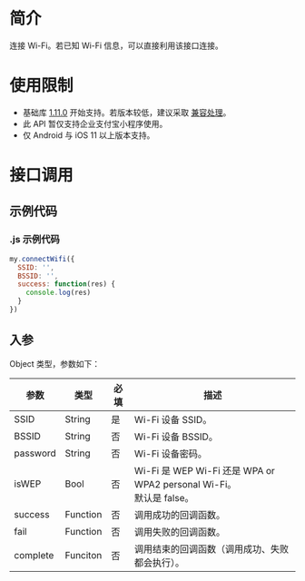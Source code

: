 # 简介
连接 Wi-Fi。若已知 Wi-Fi 信息，可以直接利用该接口连接。

# 使用限制

- 基础库 [1.11.0](https://opendocs.alipay.com/mini/framework/compatibility) 开始支持。若版本较低，建议采取 [兼容处理](https://opendocs.alipay.com/mini/framework/compatibility)。
- 此 API 暂仅支持企业支付宝小程序使用。
- 仅 Android 与 iOS 11 以上版本支持。

# 接口调用

## 示例代码

### .js 示例代码
```javascript
my.connectWifi({
  SSID: '',
  BSSID: '',
  success: function(res) {
    console.log(res)
  }
})
```

## 入参
Object 类型，参数如下：

| **参数** | **类型** | **必填** | **描述** |
| --- | --- | --- | --- |
| SSID | String | 是 | Wi-Fi 设备 SSID。 |
| BSSID | String | 否 | Wi-Fi 设备 BSSID。 |
| password | String | 否 | Wi-Fi 设备密码。 |
| isWEP | Bool | 否 | Wi-Fi 是 WEP Wi-Fi 还是 WPA or WPA2 personal Wi-Fi。<br />默认是 false。 |
| success | Function | 否 | 调用成功的回调函数。 |
| fail | Function | 否 | 调用失败的回调函数。 |
| complete | Funciton | 否 | 调用结束的回调函数（调用成功、失败都会执行）。 |
